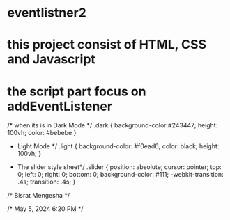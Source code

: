 # eventlistner2

# this project consist of HTML, CSS and Javascript

# the script part focus on addEventListener

/* when its is in  Dark Mode */
.dark {
  background-color:#243447;
  height: 100vh;
  color: #bebebe }

  * Light Mode */
.light {
  background-color: #f0ead6;
  color: black;
  height: 100vh;
}

* The slider  style sheet*/
.slider {
  position: absolute;
  cursor: pointer;
  top: 0;
  left: 0;
  right: 0;
  bottom: 0;
  background-color: #111;
  -webkit-transition: .4s;
  transition: .4s;
}

/* Bisrat Mengesha */

/* May 5, 2024 6:20 PM */